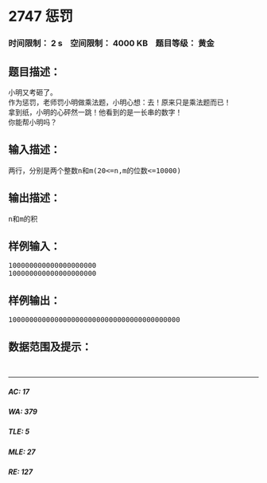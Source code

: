 # 2747 惩罚   
### 时间限制： 2 s&nbsp;&nbsp;&nbsp;&nbsp;空间限制： 4000 KB&nbsp;&nbsp;&nbsp;&nbsp;题目等级： 黄金  
## 题目描述：  

<pre>
小明又考砸了。
作为惩罚，老师罚小明做乘法题，小明心想：去！原来只是乘法题而已！
拿到纸，小明的心砰然一跳！他看到的是一长串的数字！
你能帮小明吗？
</pre>
  
  
## 输入描述：  

<pre>
两行，分别是两个整数n和m(20<=n,m的位数<=10000)
</pre>
  
  
## 输出描述：  

<pre>
n和m的积
</pre>
  
  
## 样例输入：  

<pre>
100000000000000000000
100000000000000000000
</pre>
  
  
## 样例输出：  

<pre>
10000000000000000000000000000000000000000
</pre>
  
  
## 数据范围及提示：  

<pre>
  
</pre>
  
  
***  

##### AC: 17  
##### WA: 379  
##### TLE: 5  
##### MLE: 27  
##### RE: 127  
